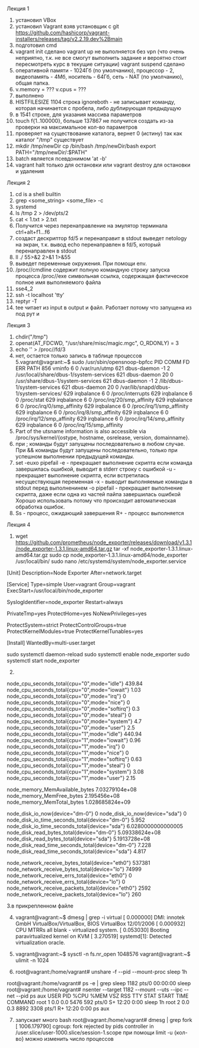 Лекция 1
1. установил VBox
2. установил Vagrant взяв установщик с git https://github.com/hashicorp/vagrant-installers/releases/tag/v2.2.19.dev%2Bmain
3. подготовил cmd
4. vagrant init сделано
vagrant up не выполняется без vpn (что очень неприятно, т.к. не все смогут выполнить задание и вероятно стоит пересмотреть курс в текущие ситуации)
vagrant suspend сделано
5. оперативной памяти - 1024Гб (по умолчанию), процессор - 2, видеопамять - 4Мб, носитель - 64Гб, сеть - NAT (по умолчанию), общая папка.
6. v.memory = ??? v.cpus = ???
7. выполнено
8. HISTFILESIZE 1104 строка
ignoreboth - не записывает команду, которая начинается с пробела, либо дублирующая предыдущую
9. в 1541 строке, для указания массива параметров
10. touch f{1..100000}, больше 137867 не получится создать из-за проверки на максимальное кол-во параметров
11. проверяет на существование каталога, вернет 0 (истину) так как каталог "/tmp" существует
12. mkdir /tmp/newDir
cp /bin/bash /tmp/newDir/bash
export PATH="/tmp/newDir/:$PATH"
13. batch является псевдонимом 'at -b'
14. vagrant halt только для остановки
или vagrant destroy для остановки и удаления

Лекция 2
1. cd is a shell builtin
2. grep <some_string> <some_file> -c
3. systemd
4. ls /tmp 2 > /dev/pts/2
5. cat < 1.txt > 2.txt
6. Получится через перенаправление на эмулятор терминала ctrl+alt+f1...f6
7. создаст дескриптор fd/5 и перенаправит в stdout
выведет netology на экран, т.к. вывод echo перенаправлен в fd/5, который перенаправлен в stdout
8. ll ./ 55>&2 2>&1 1>&55
9. выведет переменные окружения. При помощи env.
10. /proc/<PID>/cmdline
  содержит полную командную строку запуска процесса
/proc/<PID>/exe
  символьная ссылка, содержащая фактическое полное имя выполняемого файла
11. sse4_2
12. ssh -t localhost 'tty'
13. reptyr -T <PID>
14. tee читает из input в output и файл. Работает потому что запущена из под рут и 

Лекция 3
1. chdir("/tmp")
2. openat(AT_FDCWD, "/usr/share/misc/magic.mgc", O_RDONLY) = 3
3. echo '' > /proc/<PID>/fd/3
4. нет, остается только запись в таблице процессов
5.vagrant@vagrant:~$ sudo /usr/sbin/opensnoop-bpfcc
PID    COMM               FD ERR PATH
856    vminfo              6   0 /var/run/utmp
621    dbus-daemon        -1   2 /usr/local/share/dbus-1/system-services
621    dbus-daemon        20   0 /usr/share/dbus-1/system-services
621    dbus-daemon        -1   2 /lib/dbus-1/system-services
621    dbus-daemon        20   0 /var/lib/snapd/dbus-1/system-services/
629    irqbalance          6   0 /proc/interrupts
629    irqbalance          6   0 /proc/stat
629    irqbalance          6   0 /proc/irq/20/smp_affinity
629    irqbalance          6   0 /proc/irq/0/smp_affinity
629    irqbalance          6   0 /proc/irq/1/smp_affinity
629    irqbalance          6   0 /proc/irq/8/smp_affinity
629    irqbalance          6   0 /proc/irq/12/smp_affinity
629    irqbalance          6   0 /proc/irq/14/smp_affinity
629    irqbalance          6   0 /proc/irq/15/smp_affinity
6. Part of the utsname information is also accessible via /proc/sys/kernel/{ostype, hostname, osrelease, version, domainname}.
7. при ; команды будут запущены последовательно в любом случае. При && команды будут запущены последовательно, только при успешном выполнении предыдущей команды.
8. set -euxo pipefail
-e - прекращает выполнение скрипта если команда завершилась ошибкой, выводит в stderr строку с ошибкой
-u - прекращает выполнение скрипта, если встретилась несуществующая переменная
-x - выводит выполняемые команды в stdout перед выполненинем
-o pipefail - прекращает выполнение скрипта, даже если одна из частей пайпа завершилась ошибкой
Хорошо использовать потому что происходит автоматическая обработка ошибок.
9. Ss - процесс, ожидающий завершения
R+ - процесс выполняется

Лекция 4
1. wget https://github.com/prometheus/node_exporter/releases/download/v1.3.1/node_exporter-1.3.1.linux-amd64.tar.gz
tar -xf node_exporter-1.3.1.linux-amd64.tar.gz
sudo cp node_exporter-1.3.1.linux-amd64/node_exporter /usr/local/bin/
sudo nano /etc/systemd/system/node_exporter.service

[Unit]
Description=Node Exporter
After=network.target

[Service]
Type=simple
User=vagrant
Group=vagrant
ExecStart=/usr/local/bin/node_exporter

SyslogIdentifier=node_exporter
Restart=always

PrivateTmp=yes
ProtectHome=yes
NoNewPrivileges=yes

ProtectSystem=strict
ProtectControlGroups=true
ProtectKernelModules=true
ProtectKernelTunables=yes

[Install]
WantedBy=multi-user.target


sudo systemctl daemon-reload
sudo systemctl enable node_exporter
sudo systemctl start node_exporter

2.
node_cpu_seconds_total{cpu="0",mode="idle"} 439.84
node_cpu_seconds_total{cpu="0",mode="iowait"} 1.03
node_cpu_seconds_total{cpu="0",mode="irq"} 0
node_cpu_seconds_total{cpu="0",mode="nice"} 0
node_cpu_seconds_total{cpu="0",mode="softirq"} 0.3
node_cpu_seconds_total{cpu="0",mode="steal"} 0
node_cpu_seconds_total{cpu="0",mode="system"} 4.7
node_cpu_seconds_total{cpu="0",mode="user"} 2.5
node_cpu_seconds_total{cpu="1",mode="idle"} 440.94
node_cpu_seconds_total{cpu="1",mode="iowait"} 0.96
node_cpu_seconds_total{cpu="1",mode="irq"} 0
node_cpu_seconds_total{cpu="1",mode="nice"} 0
node_cpu_seconds_total{cpu="1",mode="softirq"} 0.63
node_cpu_seconds_total{cpu="1",mode="steal"} 0
node_cpu_seconds_total{cpu="1",mode="system"} 3.08
node_cpu_seconds_total{cpu="1",mode="user"} 2.15

node_memory_MemAvailable_bytes 7.03279104e+08
node_memory_MemFree_bytes 2.195456e+08
node_memory_MemTotal_bytes 1.028685824e+09

node_disk_io_now{device="dm-0"} 0
node_disk_io_now{device="sda"} 0
node_disk_io_time_seconds_total{device="dm-0"} 5.952
node_disk_io_time_seconds_total{device="sda"} 6.0280000000000005
node_disk_read_bytes_total{device="dm-0"} 5.09338624e+08
node_disk_read_bytes_total{device="sda"} 5.1913728e+08
node_disk_read_time_seconds_total{device="dm-0"} 7.228
node_disk_read_time_seconds_total{device="sda"} 4.817

node_network_receive_bytes_total{device="eth0"} 537381
node_network_receive_bytes_total{device="lo"} 74999
node_network_receive_errs_total{device="eth0"} 0
node_network_receive_errs_total{device="lo"} 0
node_network_receive_packets_total{device="eth0"} 2592
node_network_receive_packets_total{device="lo"} 260

3.в прикрепленном файле

4. vagrant@vagrant:~$ dmesg | grep -i virtual
[    0.000000] DMI: innotek GmbH VirtualBox/VirtualBox, BIOS VirtualBox 12/01/2006
[    0.000932] CPU MTRRs all blank - virtualized system.
[    0.053030] Booting paravirtualized kernel on KVM
[    3.270519] systemd[1]: Detected virtualization oracle.

5. vagrant@vagrant:~$ sysctl -n fs.nr_open
1048576
vagrant@vagrant:~$ ulimit -n
1024

6. root@vagrant:/home/vagrant# unshare -f --pid --mount-proc sleep 1h

root@vagrant:/home/vagrant# ps -e | grep sleep
   1182 pts/0    00:00:00 sleep
root@vagrant:/home/vagrant# nsenter --target 1182 --mount --uts --ipc --net --pid ps aux
USER         PID %CPU %MEM    VSZ   RSS TTY      STAT START   TIME COMMAND
root           1  0.0  0.0   5476   592 pts/0    S+   12:20   0:00 sleep 1h
root           2  0.0  0.3   8892  3308 pts/1    R+   12:20   0:00 ps aux

7. запускает много bash
root@vagrant:/home/vagrant# dmesg | grep fork
[ 1006.179790] cgroup: fork rejected by pids controller in /user.slice/user-1000.slice/session-1.scope
при помощи limit -u {кол-во} можно изменить число процессов

